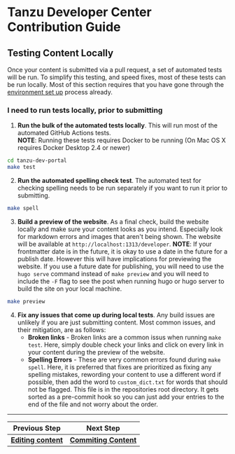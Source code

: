# Tanzu Developer Center Contribution Guide


## Testing Content Locally

Once your content is submitted via a pull request, a set of automated tests will be run. To simplify this testing, and speed fixes, most of these tests can be run locally. Most of this section requires that you have gone through the [environment set up](gh2-env-setup.md) process already. 


### I need to run tests locally, prior to submitting

1. **Run the bulk of the automated tests locally**. This will run most of the automated GitHub Actions tests.  
    **NOTE**: Running these tests requires Docker to be running (On Mac OS X requires Docker Desktop 2.4 or newer)

```bash
cd tanzu-dev-portal
make test
```

2. **Run the automated spelling check test**. The automated test for checking spelling needs to be run separately if you want to run it prior to submitting.
```bash
make spell
```

3. **Build a preview of the website**. As a final check, build the website locally and make sure your content looks as you intend. Especially look for markdown errors and images that aren't being shown. The website will be available at `http://localhost:1313/developer`.
    **NOTE**: If your frontmatter date is in the future, it is okay to use a date in the future for a publish date. However this will have implications for previewing the website. If you use a future date for publishing, you will need to use the `hugo serve` command instead of `make preview` and you will need to include the `-F` flag to see the post when running hugo or hugo server to build the site on your local machine.
```bash
make preview
```

4. **Fix any issues that come up during local tests**. Any build issues are unlikely if you are just submitting content. Most common issues, and their mitigation, are as follows:
    * **Broken links** - Broken links are a common issus when running `make test`. Here, simply double check your links and click on every link in your content during the preview of the website.
    * **Spelling Errors** - These are very common errors found during `make spell`. Here, it is preferred that fixes are prioritized as fixing any spelling mistakes, rewording your content to use a different word if possible, then add the word to `custom_dict.txt` for words that should not be flagged. This file is in the repositories root directory. It gets sorted as a pre-commit hook so you can just add your entries to the end of the file and not worry about the order.

---

| Previous Step | Next Step |
| ------------- | --------- |
| **[Editing content](gh4-editing-content.md)** | **[Commiting Content](gh6-commiting-content.md)** |